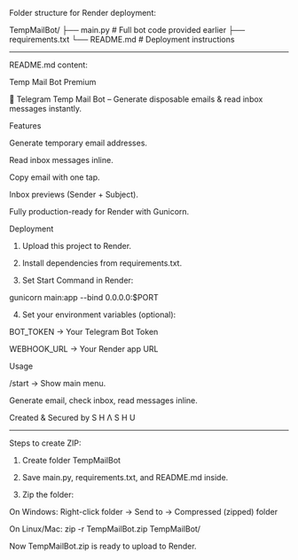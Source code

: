 Folder structure for Render deployment:

TempMailBot/ ├── main.py  # Full bot code provided earlier ├── requirements.txt └── README.md  # Deployment instructions


---

README.md content:

Temp Mail Bot Premium

🚀 Telegram Temp Mail Bot – Generate disposable emails & read inbox messages instantly.

Features

Generate temporary email addresses.

Read inbox messages inline.

Copy email with one tap.

Inbox previews (Sender + Subject).

Fully production-ready for Render with Gunicorn.


Deployment

1. Upload this project to Render.


2. Install dependencies from requirements.txt.


3. Set Start Command in Render:



gunicorn main:app --bind 0.0.0.0:$PORT

4. Set your environment variables (optional):

BOT_TOKEN → Your Telegram Bot Token

WEBHOOK_URL → Your Render app URL




Usage

/start → Show main menu.

Generate email, check inbox, read messages inline.


Created & Secured by S H Λ S H U


---

Steps to create ZIP:

1. Create folder TempMailBot


2. Save main.py, requirements.txt, and README.md inside.


3. Zip the folder:

On Windows: Right-click folder → Send to → Compressed (zipped) folder

On Linux/Mac: zip -r TempMailBot.zip TempMailBot/




Now TempMailBot.zip is ready to upload to Render.

